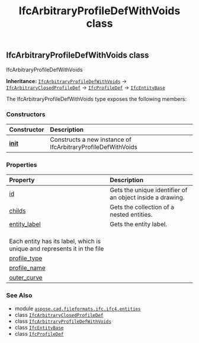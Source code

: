 ﻿---
title: IfcArbitraryProfileDefWithVoids class
second_title: Aspose.CAD for Python via .NET API References
description: 
type: docs
weight: 260
url: /python-net/aspose.cad.fileformats.ifc.ifc4.entities/ifcarbitraryprofiledefwithvoids/
is_root: false
---

## IfcArbitraryProfileDefWithVoids class

IfcArbitraryProfileDefWithVoids



**Inheritance:** [`IfcArbitraryProfileDefWithVoids`](/cad/python-net/aspose.cad.fileformats.ifc.ifc4.entities/ifcarbitraryprofiledefwithvoids) → 
[`IfcArbitraryClosedProfileDef`](/cad/python-net/aspose.cad.fileformats.ifc.ifc4.entities/ifcarbitraryclosedprofiledef) → 
[`IfcProfileDef`](/cad/python-net/aspose.cad.fileformats.ifc.ifc4.entities/ifcprofiledef) → 
[`IfcEntityBase`](/cad/python-net/aspose.cad.fileformats.ifc/ifcentitybase)



The IfcArbitraryProfileDefWithVoids type exposes the following members:

### Constructors
| Constructor | Description |
| :- | :- |
| [__init__](/cad/python-net/aspose.cad.fileformats.ifc.ifc4.entities/ifcarbitraryprofiledefwithvoids/__init__/#) | Constructs a new instance of IfcArbitraryProfileDefWithVoids |


### Properties
| Property | Description |
| :- | :- |
| [id](/cad/python-net/aspose.cad.fileformats.ifc.ifc4.entities/ifcarbitraryprofiledefwithvoids/id) | Gets the unique identifier of an object inside a drawing. |
| [childs](/cad/python-net/aspose.cad.fileformats.ifc.ifc4.entities/ifcarbitraryprofiledefwithvoids/childs) | Gets the collection of a nested entities. |
| [entity_label](/cad/python-net/aspose.cad.fileformats.ifc.ifc4.entities/ifcarbitraryprofiledefwithvoids/entity_label) | Gets the entity label.<br/>Each entity has its label, which is unique and represents it in the file |
| [profile_type](/cad/python-net/aspose.cad.fileformats.ifc.ifc4.entities/ifcarbitraryprofiledefwithvoids/profile_type) |  |
| [profile_name](/cad/python-net/aspose.cad.fileformats.ifc.ifc4.entities/ifcarbitraryprofiledefwithvoids/profile_name) |  |
| [outer_curve](/cad/python-net/aspose.cad.fileformats.ifc.ifc4.entities/ifcarbitraryprofiledefwithvoids/outer_curve) |  |



### See Also
* module [`aspose.cad.fileformats.ifc.ifc4.entities`](..)
* class [`IfcArbitraryClosedProfileDef`](/cad/python-net/aspose.cad.fileformats.ifc.ifc4.entities/ifcarbitraryclosedprofiledef)
* class [`IfcArbitraryProfileDefWithVoids`](/cad/python-net/aspose.cad.fileformats.ifc.ifc4.entities/ifcarbitraryprofiledefwithvoids)
* class [`IfcEntityBase`](/cad/python-net/aspose.cad.fileformats.ifc/ifcentitybase)
* class [`IfcProfileDef`](/cad/python-net/aspose.cad.fileformats.ifc.ifc4.entities/ifcprofiledef)
